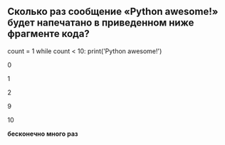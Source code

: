 ## Сколько раз сообщение «Python awesome!» будет напечатано в приведенном ниже фрагменте кода?

count = 1
while count < 10:
    print('Python awesome!')


0

1

2

9

10

**бесконечно много раз**